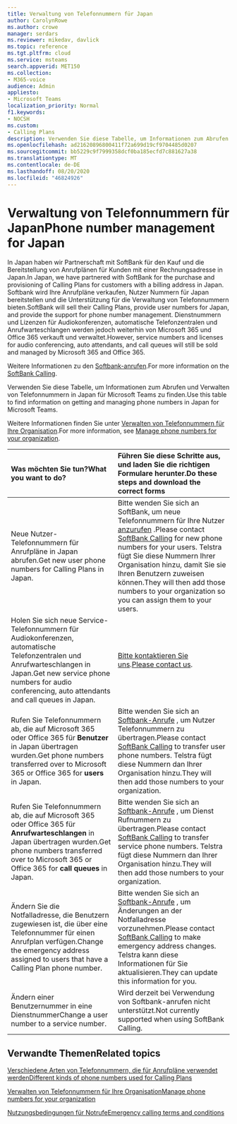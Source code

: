 ```yaml
---
title: Verwaltung von Telefonnummern für Japan
author: CarolynRowe
ms.author: crowe
manager: serdars
ms.reviewer: mikedav, davlick
ms.topic: reference
ms.tgt.pltfrm: cloud
ms.service: msteams
search.appverid: MET150
ms.collection:
- M365-voice
audience: Admin
appliesto:
- Microsoft Teams
localization_priority: Normal
f1.keywords:
- NOCSH
ms.custom:
- Calling Plans
description: Verwenden Sie diese Tabelle, um Informationen zum Abrufen und Verwalten von Telefonnummern in Japan für Microsoft Teams zu finden.
ms.openlocfilehash: ad21620896800411f72a699d19cf9704485d0207
ms.sourcegitcommit: bb5229c9f7999358dcf0ba185ecfd7c881627a38
ms.translationtype: MT
ms.contentlocale: de-DE
ms.lasthandoff: 08/20/2020
ms.locfileid: "46824926"
---
```

# <a name="phone-number-management-for-japan"></a><span data-ttu-id="6afe8-103">Verwaltung von Telefonnummern für Japan</span><span class="sxs-lookup"><span data-stu-id="6afe8-103">Phone number management for Japan</span></span>

<span data-ttu-id="6afe8-104">In Japan haben wir Partnerschaft mit SoftBank für den Kauf und die Bereitstellung von Anrufplänen für Kunden mit einer Rechnungsadresse in Japan.</span><span class="sxs-lookup"><span data-stu-id="6afe8-104">In Japan, we have partnered with SoftBank for the purchase and provisioning of Calling Plans for customers with a billing address in Japan.</span></span> <span data-ttu-id="6afe8-105">Softbank wird Ihre Anrufpläne verkaufen, Nutzer Nummern für Japan bereitstellen und die Unterstützung für die Verwaltung von Telefonnummern bieten.</span><span class="sxs-lookup"><span data-stu-id="6afe8-105">SoftBank will sell their Calling Plans, provide user numbers for Japan, and provide the support for phone number management.</span></span> <span data-ttu-id="6afe8-106">Dienstnummern und Lizenzen für Audiokonferenzen, automatische Telefonzentralen und Anrufwarteschlangen werden jedoch weiterhin von Microsoft 365 und Office 365 verkauft und verwaltet.</span><span class="sxs-lookup"><span data-stu-id="6afe8-106">However, service numbers and licenses for audio conferencing, auto attendants, and call queues will still be sold and managed by Microsoft 365 and Office 365.</span></span>

<span data-ttu-id="6afe8-107">Weitere Informationen zu den [Softbank-anrufen](https://aka.ms/SoftBankVoicePlan).</span><span class="sxs-lookup"><span data-stu-id="6afe8-107">For more information on the [SoftBank Calling](https://aka.ms/SoftBankVoicePlan).</span></span>

<span data-ttu-id="6afe8-108">Verwenden Sie diese Tabelle, um Informationen zum Abrufen und Verwalten von Telefonnummern in Japan für Microsoft Teams zu finden.</span><span class="sxs-lookup"><span data-stu-id="6afe8-108">Use this table to find information on getting and managing phone numbers in Japan for Microsoft Teams.</span></span>

<span data-ttu-id="6afe8-109">Weitere Informationen finden Sie unter  [Verwalten von Telefonnummern für Ihre Organisation](manage-phone-numbers-for-your-organization.md).</span><span class="sxs-lookup"><span data-stu-id="6afe8-109">For more information, see  [Manage phone numbers for your organization](manage-phone-numbers-for-your-organization.md).</span></span>
  
|<span data-ttu-id="6afe8-110">**Was möchten Sie tun?**</span><span class="sxs-lookup"><span data-stu-id="6afe8-110">**What you want to do?**</span></span>|<span data-ttu-id="6afe8-111">**Führen Sie diese Schritte aus, und laden Sie die richtigen Formulare herunter.**</span><span class="sxs-lookup"><span data-stu-id="6afe8-111">**Do these steps and download the correct forms**</span></span>|
|:-----|:-----|
|<span data-ttu-id="6afe8-112">Neue Nutzer-Telefonnummern für Anrufpläne in Japan abrufen.</span><span class="sxs-lookup"><span data-stu-id="6afe8-112">Get new user phone numbers for Calling Plans in Japan.</span></span>|<span data-ttu-id="6afe8-113">Bitte wenden Sie sich an SoftBank, um neue Telefonnummern für Ihre Nutzer [anzurufen](https://aka.ms/SoftBankVoicePlan) .</span><span class="sxs-lookup"><span data-stu-id="6afe8-113">Please contact [SoftBank Calling](https://aka.ms/SoftBankVoicePlan) for new phone numbers for your users.</span></span> <span data-ttu-id="6afe8-114">Telstra fügt Sie diese Nummern Ihrer Organisation hinzu, damit Sie sie Ihren Benutzern zuweisen können.</span><span class="sxs-lookup"><span data-stu-id="6afe8-114">They will then add those numbers to your organization so you can assign them to your users.</span></span> <br/>
|<span data-ttu-id="6afe8-115">Holen Sie sich neue Service-Telefonnummern für Audiokonferenzen, automatische Telefonzentralen und Anrufwarteschlangen in Japan.</span><span class="sxs-lookup"><span data-stu-id="6afe8-115">Get new service phone numbers for audio conferencing, auto attendants and call queues in Japan.</span></span>|<span data-ttu-id="6afe8-116">[Bitte kontaktieren Sie uns](mailto:ptnapac@microsoft.com).</span><span class="sxs-lookup"><span data-stu-id="6afe8-116">[Please contact us](mailto:ptnapac@microsoft.com).</span></span>|
|<span data-ttu-id="6afe8-117">Rufen Sie Telefonnummern ab, die auf Microsoft 365 oder Office 365 für **Benutzer** in Japan übertragen wurden.</span><span class="sxs-lookup"><span data-stu-id="6afe8-117">Get phone numbers transferred over to Microsoft 365 or Office 365 for **users** in Japan.</span></span>|<span data-ttu-id="6afe8-118">Bitte wenden Sie sich an [Softbank-Anrufe](https://aka.ms/SoftBankVoicePlan) , um Nutzer Telefonnummern zu übertragen.</span><span class="sxs-lookup"><span data-stu-id="6afe8-118">Please contact [SoftBank Calling](https://aka.ms/SoftBankVoicePlan) to transfer user phone numbers.</span></span> <span data-ttu-id="6afe8-119">Telstra fügt diese Nummern dan Ihrer Organisation hinzu.</span><span class="sxs-lookup"><span data-stu-id="6afe8-119">They will then add those numbers to your organization.</span></span>  <br/> |
|<span data-ttu-id="6afe8-120">Rufen Sie Telefonnummern ab, die auf Microsoft 365 oder Office 365 für **Anrufwarteschlangen** in Japan übertragen wurden.</span><span class="sxs-lookup"><span data-stu-id="6afe8-120">Get phone numbers transferred over to Microsoft 365 or Office 365 for **call queues** in Japan.</span></span>|<span data-ttu-id="6afe8-121">Bitte wenden Sie sich an [Softbank-Anrufe](https://aka.ms/SoftBankVoicePlan) , um Dienst Rufnummern zu übertragen.</span><span class="sxs-lookup"><span data-stu-id="6afe8-121">Please contact [SoftBank Calling](https://aka.ms/SoftBankVoicePlan) to transfer service phone numbers.</span></span> <span data-ttu-id="6afe8-122">Telstra fügt diese Nummern dan Ihrer Organisation hinzu.</span><span class="sxs-lookup"><span data-stu-id="6afe8-122">They will then add those numbers to your organization.</span></span>|
|<span data-ttu-id="6afe8-123">Ändern Sie die Notfalladresse, die Benutzern zugewiesen ist, die über eine Telefonnummer für einen Anrufplan verfügen.</span><span class="sxs-lookup"><span data-stu-id="6afe8-123">Change the emergency address assigned to users that have a Calling Plan phone number.</span></span>|<span data-ttu-id="6afe8-124">Bitte wenden Sie sich an [Softbank-Anrufe](https://aka.ms/SoftBankVoicePlan) , um Änderungen an der Notfalladresse vorzunehmen.</span><span class="sxs-lookup"><span data-stu-id="6afe8-124">Please contact [SoftBank Calling](https://aka.ms/SoftBankVoicePlan) to make emergency address changes.</span></span> <span data-ttu-id="6afe8-125">Telstra kann diese Informationen für Sie aktualisieren.</span><span class="sxs-lookup"><span data-stu-id="6afe8-125">They can update this information for you.</span></span>|
|<span data-ttu-id="6afe8-126">Ändern einer Benutzernummer in eine Dienstnummer</span><span class="sxs-lookup"><span data-stu-id="6afe8-126">Change a user number to a service number.</span></span> |<span data-ttu-id="6afe8-127">Wird derzeit bei Verwendung von Softbank-anrufen nicht unterstützt.</span><span class="sxs-lookup"><span data-stu-id="6afe8-127">Not currently supported when using SoftBank Calling.</span></span>

## <a name="related-topics"></a><span data-ttu-id="6afe8-128">Verwandte Themen</span><span class="sxs-lookup"><span data-stu-id="6afe8-128">Related topics</span></span>

[<span data-ttu-id="6afe8-129">Verschiedene Arten von Telefonnummern, die für Anrufpläne verwendet werden</span><span class="sxs-lookup"><span data-stu-id="6afe8-129">Different kinds of phone numbers used for Calling Plans</span></span>](../different-kinds-of-phone-numbers-used-for-calling-plans.md)

[<span data-ttu-id="6afe8-130">Verwalten von Telefonnummern für Ihre Organisation</span><span class="sxs-lookup"><span data-stu-id="6afe8-130">Manage phone numbers for your organization</span></span>](manage-phone-numbers-for-your-organization.md)

[<span data-ttu-id="6afe8-131">Nutzungsbedingungen für Notrufe</span><span class="sxs-lookup"><span data-stu-id="6afe8-131">Emergency calling terms and conditions</span></span>](../emergency-calling-terms-and-conditions.md)
